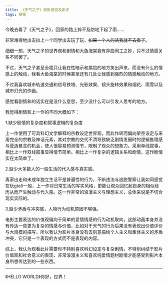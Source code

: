 ```yaml
---
title: 《天气之子》观影感受及影评
tags: 随笔
---
```


今晚去看了《天气之子》，回家的路上猝不及防地下起了雨……

<!--more-->

非常难得地出去拉上一个同学出去玩了玩，~~如果一个人的话我就不去看了~~。

细细一想，天气之子的世界观和剧情和大鱼海棠竟有异曲同工之妙，只不过情感关系不同罢了。

不过，天气之子甚至全程只让我在性暗示和尴尬的地方笑出声来，而没有什么的情感上的触动，我看大鱼海棠的时候甚至还有几处让我感到强烈的情感触动的地方。

不过我喜欢城市轨道交通和信号铁塔、光影效果、镜头旋转效果和烟花、雨雪以及城市灯光的作画。

感觉看剧情和的话实在是没什么意思，至少没什么可以引发人思考的地方。

我觉得剧情和上一作的不同大概如下：

1.缺少剧情的复杂度和叙事逻辑的复杂度

上一作使用了可具科幻文学解释的宗教设定世界观，而此作转而偏向架空设定与采用完全的宗教及神话元素，其对宗教的交代不清导致缺乏剧情发展时的逻辑推理感与营造悬念的机会，使人很容易预测情节，限制了观众的想象力。采用单线叙事，相比上一作双线叙事显得情节简单。相比上一作复杂的逻辑关系和剧情，这作剧情实在太简单了。

2.缺少大多数人的一般生活的代入感与真实感。

离家出走和未成年独立生活不是普遍性的行为，不断违法与逃脱警察让我如同感觉在玩gta5一般，上一作对日常生活的写实风格，更能让观众回忆起自身的相似经历从而产生触动与代入感。这一作非常的浪漫主义与理想主义，总体来说是不切合现实实际的。

3.缺少矛盾与冲突感，人物行为动机原因不够强。

电影主要表达的价值观偏向于简单的爱情情感的行为动机取向，这部动画本身并没有传达一些更为复杂的情感与价值，比如对于天气的行为后果没有表现出价值评价与大规模的描写，所以我认为影片本身没有去刻意描绘个人主义和集体主义的矛盾冲突，它只是一个表现的方式而不是表现的内容。

综上，我认为观看此片需要你不特别喜欢科幻设定与复杂剧情，不特别纠结于影片价值观和社会意义的表现，非常浪漫主义和喜欢纯爱情题材剧情才能感受到影片本身所想传达到的一些东西。

---

《HELLO WORLD》你好，世界！

